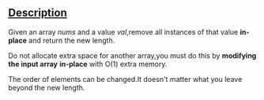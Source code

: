 ## [Description](https://leetcode.com/problems/remove-element/description/)


Given an array *nums* and a value *val*,remove all instances of that value **in-place** and return the new length.

Do not allocate extra space for another array,you must do this by **modifying the input array** **in-place** with O(1) extra memory.

The order of elements can be changed.It doesn't matter what you leave beyond the new length.


